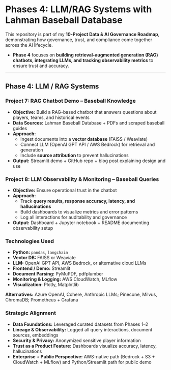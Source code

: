 # Phases 4: LLM/RAG Systems with Lahman Baseball Database

This repository is part of my **10-Project Data & AI Governance Roadmap**, demonstrating how governance, trust, and compliance come together across the AI lifecycle.  

- **Phase 4** focuses on **building retrieval-augmented generation (RAG) chatbots, integrating LLMs, and tracking observability metrics** to ensure trust and accuracy.  

---

## Phase 4: LLM / RAG Systems

### Project 7: RAG Chatbot Demo – Baseball Knowledge

- **Objective:** Build a RAG-based chatbot that answers questions about players, teams, and historical events  
- **Data Sources:** Lahman Baseball Database + PDFs and scraped baseball guides  
- **Approach:**  
  - Ingest documents into a **vector database** (FAISS / Weaviate)  
  - Connect LLM (OpenAI GPT API / AWS Bedrock) for retrieval and generation  
  - Include **source attribution** to prevent hallucinations  
- **Output:** Streamlit demo + GitHub repo + blog post explaining design and use  

### Project 8: LLM Observability & Monitoring – Baseball Queries

- **Objective:** Ensure operational trust in the chatbot  
- **Approach:**  
  - Track **query results, response accuracy, latency, and hallucinations**  
  - Build dashboards to visualize metrics and error patterns  
  - Log all interactions for auditability and governance  
- **Output:** Dashboard + Jupyter notebook + README documenting observability setup  

### Technologies Used

- **Python:** `pandas`, `langchain`  
- **Vector DB:** FAISS or Weaviate  
- **LLM:** OpenAI GPT API, AWS Bedrock, or alternative cloud LLMs  
- **Frontend / Demo:** Streamlit  
- **Document Parsing:** PyMuPDF, pdfplumber  
- **Monitoring & Logging:** AWS CloudWatch, MLflow  
- **Visualization:** Plotly, Matplotlib  

**Alternatives:** Azure OpenAI, Cohere, Anthropic LLMs; Pinecone, Milvus, ChromaDB; Prometheus + Grafana

### Strategic Alignment

- **Data Foundations:** Leveraged curated datasets from Phases 1–2  
- **Lineage & Observability:** Logged all query interactions, document sources, embeddings  
- **Security & Privacy:** Anonymized sensitive player information  
- **Trust as a Product Feature:** Dashboards visualize accuracy, latency, hallucinations  
- **Enterprise + Public Perspective:** AWS-native path (Bedrock + S3 + CloudWatch + MLflow) and Python/Streamlit path for public demo
